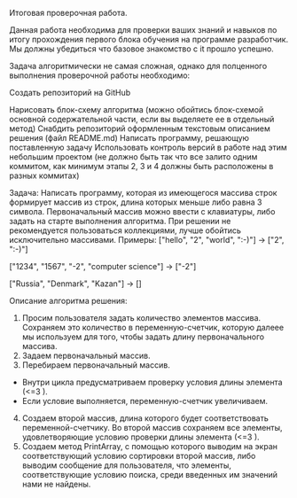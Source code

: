 Итоговая проверочная работа.

Данная работа необходима для проверки ваших знаний и навыков по итогу прохождения первого блока обучения на программе разработчик. Мы должны убедиться что базовое знакомство с it прошло успешно.

Задача алгоритмически не самая сложная, однако для полценного выполнения проверочной работы необходимо:

Создать репозиторий на GitHub

Нарисовать блок-схему алгоритма (можно обойтись блок-схемой основной содержательной части, если вы выделяете ее в отдельный метод)
Снабдить репозиторий оформленным текстовым описанием решения (файл README.md)
Написать программу, решающую поставленную задачу
Использовать контроль версий в работе над этим небольшим проектом (не должно быть так что все залито одним коммитом, как минимум этапы 2, 3 и 4 должны быть расположены в разных коммитах)

Задача: Написать программу, которая из имеющегося массива строк формирует массив из строк, длина которых меньше либо равна 3 символа. Первоначальный массив можно ввести с клавиатуры, либо задать на старте выполнения алгоритма. При решении не рекомендуется пользоваться коллекциями, лучше обойтись исключительно массивами.
Примеры:
["hello", "2", "world", ":-)"] -> ["2", ":-)"]

["1234", "1567", "-2", "computer science"] -> ["-2"]

["Russia", "Denmark", "Kazan"] -> []


Описание алгоритма решения:
1. Просим пользователя задать количество элементов массива. Сохраняем это количество в переменную-счетчик, которую далеее мы используем для того, чтобы задать длину первоначального массива.
2. Задаем первоначальный массив.
3. Перебираем первоначальный массив.
* Внутри цикла предусматриваем проверку условия длины элемента (<=3 ).
* Если условие выполняется, переменную-счетчик увеличиваем.
4. Создаем второй массив, длина которого будет соответствовать переменной-счетчику. Во второй массив сохраняем все элементы, удовлетворяющие условию проверки длины элемента (<=3 ).
5. Создаем метод PrintArray, с помощью которого выводим на экран соответствующий условию сортировки второй массив, либо выводим сообщение для пользователя, что элементы, соответствующие условию поиска, среди введенных им значений нами не найдены.